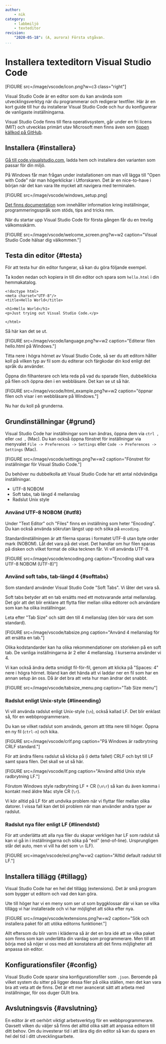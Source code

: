 ```yaml
---
author:
    - nik
category:
    - labbmiljö
    - texteditor
revision:
    "2020-05-18": (A, aurora) Första utgåvan.
...
```

Installera texteditorn Visual Studio Code
==================================

[FIGURE src=/image/vscode/icon.png?w=c3 class="right"]

Visual Studio Code är en editor som du kan använda som utvecklingsverktyg när du programmerar och redigerar textfiler. Här är en kort guide till hur du installerar Visual Studio Code och hur du konfigurerar de vanligaste inställningarna.

<!--more-->

Visual Studio Code finns till flera operativsystem, går under en fri licens (MIT) och utvecklas primärt utav Microsoft men finns även som [öppen källkod på GitHub](https://github.com/microsoft/vscode).



Installera {#installera}
--------------------------------------

[Gå till code.visualstudio.com](https://code.visualstudio.com/), ladda hem och installera den varianten som passar för din miljö.

På Windows får man frågan under installationen om man vill lägga till "Open with Code" när man högerklickar i Utforskaren. Det är en nice-to-have i början när det kan vara lite mycket att navigera med terminalen.

[FIGURE src=/image/vscode/windows_setup.png]

[Det finns documentation](https://code.visualstudio.com/docs) som innehåller information kring inställningar, programmeringsspråk som stöds, tips and tricks mm.

När du startar upp Visual Studio Code för första gången får du en trevlig välkomsskärm.

[FIGURE src=/image/vscode/welcome_screen.png?w=w2 caption="Visual Studio Code hälsar dig välkommen."]



Testa din editor {#testa}
--------------------------------------

För att testa hur din editor fungerar, så kan du göra följande exempel.

Ta koden nedan och kopiera in till din editor och spara som `hello.html` i din hemmakatalog.

```text
<!doctype html>
<meta charset="UTF-8"/>
<title>Hello World</title>

<h1>Hello World</h1>
<p>Just trying out Visual Studio Code.</p>

</html>
```

Så här kan det se ut.

[FIGURE src=/image/vscode/language.png?w=w2 caption="Editerar filen hello.html på Windows."]

Titta nere i högra hörnet av Visual Studio Code, så ser du att editorn håller koll på vilken typ av fil som du editerar och färgkodar din kod enligt det språk du använder.

Öppna din filhanterare och leta reda på vad du sparade filen, dubbelklicka på filen och öppna den i en webbläsare. Det kan se ut så här.

[FIGURE src=/image/vscode/html_example.png?w=w2 caption="öppnar filen och visar i en webbläsare på Windows."]

Nu har du koll på grunderna.



Grundinställningar {#grund}
--------------------------------------

Visual Studio Code har inställningar som kan ändras, öppna dem via `ctrl ,` eller `cmd ,` (Mac). Du kan också öppna fönstret för inställningar via menyvalet `File -> Preferences -> Settings` eller `Code -> Preferences -> Settings` (Mac).

[FIGURE src=/image/vscode/settings.png?w=w2 caption="Fönstret för inställningar för Visual Studio Code."]

Du behöver nu dubbelkolla att Visual Studio Code har ett antal nödvändiga inställningar.

* UTF-8 NOBOM
* Soft tabs, tab längd 4 mellanslag
* Radslut Unix style



### Använd UTF-8 NOBOM {#utf8}

Under "Text Editor" och "Files" finns en inställning som heter "Encoding". Du kan också använda sökrutan längst upp och söka på `encoding`.

Standardinställningen är att filerna sparas i formatet UTF-8 utan byte order mark (NOBOM). Låt det vara på det viset. Det handlar om hur filen sparas på disken och vilket format de olika tecknen får. Vi vill använda UTF-8.

[FIGURE src=/image/vscode/encoding.png caption="Encoding skall vara UTF-8 NOBOM (UTF-8)"]



### Använd soft tabs, tab-längd 4 {#softtabs}

Som standard använder Visual Studio Code "Soft Tabs". Vi låter det vara så.

Soft tabs betyder att en tab ersätts med ett motsvarande antal mellanslag. Det gör att det blir enklare att flytta filer mellan olika editorer och användare som kan ha olika inställningar.

Leta efter "Tab Size" och sätt den till 4 mellanslag (den bör vara det som standard).
 
[FIGURE src=/image/vscode/tabsize.png caption="Använd 4 mellanslag för att ersätta en tab."]

Olika kodstandarder kan ha olika rekommendationer om storleken på en soft tab. De vanliga inställningarna är 2 eller 4 mellanslag. I kurserna använder vi 4.

Vi kan också ändra detta smidigt fil-för-fil, genom att klicka på "Spaces: 4" nere i högra hörnet. Ibland kan det hända att vi laddar ner en fil som har en annan setup än oss. Då är det bra att veta hur man ändrar det snabbt.

[FIGURE src=/image/vscode/tabsize_menu.png caption="Tab Size menu"]

### Radslut enligt Unix-style {#lineending}

Vi vill använda radslut enligt Unix-style (`\n`), också kallad LF. Det blir enklast så, för en webbprogrammerare.

Du kan se vilket radslut som används, genom att titta nere till höger. Öppna en ny fil (`ctrl-n`) och kika.

[FIGURE src=/image/vscode/crlf.png caption="På Windows är radbrytning CRLF standard."]

För att ändra filens radslut så klicka på (i detta fallet) CRLF och byt till LF samt spara filen. Det skall se ut så här.

[FIGURE src=/image/vscode/lf.png caption="Använd alltid Unix style radbrytning LF."]

Förutom Windows style radbrytning LF + CR (`\n\r`) så kan du även komma i kontakt med äldre Mac style CR (`\r`).

Vi kör alltid på LF för att undvika problem när vi flyttar filer mellan olika datorer. I vissa fall kan det bli problem när man använder andra typer av radslut. 



### Radslut nya filer enligt LF {#linendstd}

För att underlätta att alla nya filer du skapar verkligen har LF som radslut så kan vi gå in i inställningarna och söka på "eol" (end-of-line). Ursprungligen står det auto, men vi vill ha det som `\n` (LF).

[FIGURE src=image/vscode/eol.png?w=w2 caption="Alltid default radslut till LF."]



Installera tillägg {#tillagg}
--------------------------------------

Visual Studio Code har en hel del tillägg (extensions). Det är små program som bygger ut editorn och vad den kan göra.

Ute till höger har vi en meny som ser ut som byggklossar där vi kan se vilka tillägg vi har installerade och vi har möjlighet att söka efter nya.

[FIGURE src=/image/vscode/extensions.png?w=w2 caption="Sök och installera paket för att utöka editorns funktioner."]

Allt eftersom du blir varm i kläderna så är det en bra idé att se vilka paket som finns som kan underlätta din vardag som programmerare. Men till att börja med så nöjer vi oss med att konstatera att det finns möjligheter att anpassa sin editor.


Konfigurationsfiler {#config}
--------------------------------------

Visual Studio Code sparar sina konfigurationsfiler som `.json`. Beroende på vilket system du sitter på ligger dessa filer på olika ställen, men det kan vara bra att veta att de finns. Det är ett mer avancerat sätt att arbeta med inställningar, för oss duger GUIt bra.


Avslutningsvis {#avslutning}
--------------------------------------

En editor är ett oerhört viktigt arbetsverktyg för en webbprogrammerare. Oavsett vilken du väljer så finns det alltid olika sätt att anpassa editorn till ditt behov. Om du investerar tid i att lära dig din editor så kan du spara en hel del tid i ditt utvecklingsarbete. 
